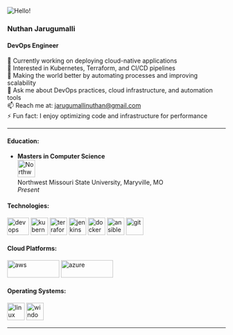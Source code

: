 ![Hello!](https://user-images.githubusercontent.com/18350557/176309783-0785949b-9127-417c-8b55-ab5a4333674e.gif)

### Nuthan Jarugumalli
#### DevOps Engineer

🔭 Currently working on deploying cloud-native applications  
🌱 Interested in Kubernetes, Terraform, and CI/CD pipelines  
👯 Making the world better by automating processes and improving scalability  
💬 Ask me about DevOps practices, cloud infrastructure, and automation tools  
📫 Reach me at: [jarugumallinuthan@gmail.com](mailto:jarugumallinuthan@gmail.com)  
⚡ Fun fact: I enjoy optimizing code and infrastructure for performance  

---

#### Education:
- **Masters in Computer Science**  
  <img src="https://www.nwmissouri.edu/marketing/images/design/logos/N60-3Stack-Full.png" alt="Northwest Missouri State University Logo" width="40" height="40"/>  
  Northwest Missouri State University, Maryville, MO  
  *Present*

#### Technologies:

<p align="left"> 
  <img src="https://upload.wikimedia.org/wikipedia/commons/thumb/0/05/Devops-toolchain.svg/1200px-Devops-toolchain.svg.png" alt="devops" width="50" height="40"/> 
  <img src="https://upload.wikimedia.org/wikipedia/commons/thumb/3/39/Kubernetes_logo_without_workmark.svg/1200px-Kubernetes_logo_without_workmark.svg.png" alt="kubernetes" width="40" height="40"/> 
  <img src="https://www.vectorlogo.zone/logos/terraformio/terraformio-icon.svg" alt="terraform" width="40" height="40"/> 
  <img src="https://img.icons8.com/color/452/jenkins.png" alt="jenkins" width="40" height="40"/> 
  <img src="https://www.vectorlogo.zone/logos/docker/docker-icon.svg" alt="docker" width="40" height="40"/> 
  <img src="https://www.vectorlogo.zone/logos/ansible/ansible-icon.svg" alt="ansible" width="40" height="40"/>  
  <img src="https://www.vectorlogo.zone/logos/git-scm/git-scm-icon.svg" alt="git" width="40" height="40"/>  
</p>

#### Cloud Platforms:

<p align="left"> 
  <img src="https://upload.wikimedia.org/wikipedia/commons/9/93/Amazon_Web_Services_Logo.svg" alt="aws" width="120" height="40"/>  
  <img src="https://upload.wikimedia.org/wikipedia/commons/a/a8/Microsoft_Azure_Logo.svg" alt="azure" width="120" height="40"/> 
</p>

#### Operating Systems:

<p align="left">
  <img src="https://www.vectorlogo.zone/logos/linux/linux-icon.svg" alt="linux" width="40" height="40"/>
  <img src="https://upload.wikimedia.org/wikipedia/commons/0/05/Windows_10_Logo.svg" alt="windows" width="40" height="40"/>
</p>

---
